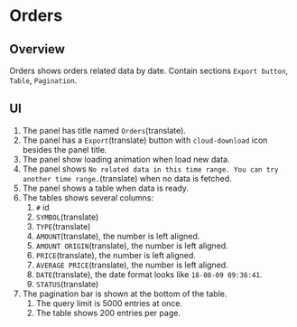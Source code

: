 # Orders

## Overview

Orders shows orders related data by date. Contain sections `Export button`, `Table`, `Pagination`.

## UI

1. The panel has title named `Orders`(translate).
1. The panel has a `Export`(translate) button with `cloud-download` icon besides the panel title.
1. The panel show loading animation when load new data.
1. The panel shows `No related data in this time range. You can try another time range.`(translate) when no data is fetched.
1. The panel shows a table when data is ready.
1. The tables shows several columns:
    1. `#` id
    1. `SYMBOL`(translate)
    1. `TYPE`(translate)
    1. `AMOUNT`(translate), the number is left aligned.
    1. `AMOUNT ORIGIN`(translate), the number is left aligned.
    1. `PRICE`(translate), the number is left aligned.
    1. `AVERAGE PRICE`(translate), the number is left aligned.
    1. `DATE`(translate), the date format looks like `18-08-09 09:36:41`.
    1. `STATUS`(translate)
1. The pagination bar is shown at the bottom of the table.
    1. The query limit is 5000 entries at once.
    1. The table shows 200 entries per page.
